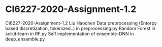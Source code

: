 # CI6227-2020-Assignment-1.2
CI6227-2020-Assignment-1.2 Liu Haochen
Data preprocessing (Entorpy based discretization, tokenized..) in preprocessing.py
Random Forest in scikit-learn in RF.py
Self implementation of ensemble-DNN in deep_ensemble.py
